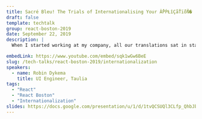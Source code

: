 ```yaml
---
title: Sacré Bleu! The Trials of Internationalising Your ẨṔṔŁîÇåŤḯṏÑ�
draft: false
template: techtalk
group: react-boston-2019
date: September 22, 2019
description: |
  When I started working at my company, all our translations sat in static JSON files. Manually adding new translations was tedious and error-prone, every language loaded on every page, and new translations rarely made it in the same release as their accompanying feature work. This talk will discuss how we transitioned to using react-i18next to localize our app, the problems we had along the way and how we solved them, and tips for designing applications to minimize future localization problems.

embedLink: https://www.youtube.com/embed/sqk1wGw6BeE
slug: /tech-talks/react-boston-2019/internationalization
speakers:
  - name: Robin Dykema
    title: UI Engineer, Taulia
tags:
  - "React"
  - "React Boston"
  - "Internationalization"
slides: https://docs.google.com/presentation/u/1/d/1tvQCSUQl3CLfp_QhbJb7ZoxCfdXS9zvvtgRY7vGZ440/edit?usp=sharing
---
```

